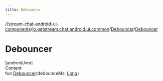 ```yaml
---
title: Debouncer
---
```

//[stream-chat-android-ui-components](../../../index.md)/[io.getstream.chat.android.ui.common](../index.md)/[Debouncer](index.md)/[Debouncer](Debouncer.md)



# Debouncer  
[androidJvm]  
Content  
fun [Debouncer](Debouncer.md)(debounceMs: [Long](https://kotlinlang.org/api/latest/jvm/stdlib/kotlin/-long/index.html))  



